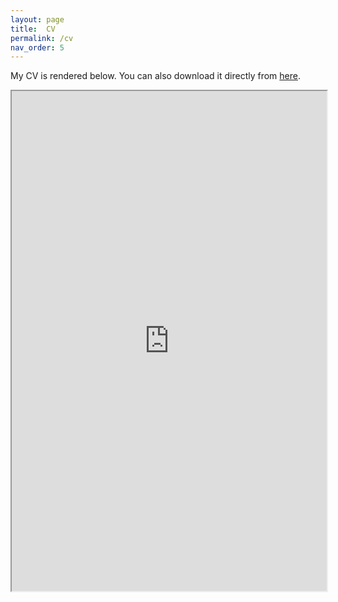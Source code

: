 ```yaml
---
layout: page
title:  CV
permalink: /cv
nav_order: 5
---
```


My CV is rendered below. You can also download it directly from [here](https://www.dropbox.com/s/oow36pf0wyevnc4/CV_acarril.pdf?raw=1).

<iframe src="https://www.dropbox.com/s/oow36pf0wyevnc4/CV_acarril.pdf?raw=1" width="100%" height="800"></iframe>
